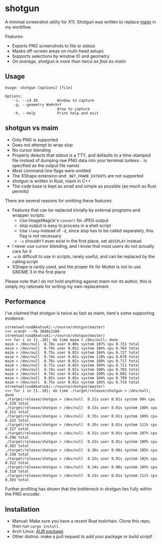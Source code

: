 # shotgun

A minimal screenshot utility for X11. Shotgun was written to replace
[maim](https://github.com/naelstrof/maim) in my workflow.

Features:
- Exports PNG screenshots to file or stdout
- Masks off-screen areas on multi-head setups
- Supports selections by window ID and geometry
- *On average, shotgun is more than twice as fast as maim*

## Usage

```
Usage: shotgun [options] [file]

Options:
    -i, --id ID         Window to capture
    -g, --geometry WxH+X+Y
                        Area to capture
    -h, --help          Print help and exit
```
## shotgun vs maim

- Only PNG is supported
- Does not attempt to wrap slop
- No cursor blending
- Properly detects that stdout is a TTY, and defaults to a time-stamped file
  instead of dumping raw PNG data into your terminal (unless `-` is specified as
  the output file name)
- Most command-line flags were omitted
- The XShape extension and `_NET_FRAME_EXTENTS` are not supported
- shotgun is written in Rust, maim in C++
- The code base is kept as small and simple as possible (as much as Rust
  permits)

There are several reasons for omitting these features:
- Features that can be replaced trivially by external programs and wrapper
  scripts:
  - Use ImageMagick's `convert` for JPEG output
  - slop output is easy to process in a shell script
  - Use `sleep` instead of `-d`, since slop has to be called separately, this
    flag is not necessary
  - `-x` shouldn't even exist in the first place, set `$DISPLAY` instead
- I never use cursor blending, and I know that most users do not actually care
  for it
- `-w` is difficult to use in scripts, rarely useful, and can be replaced by the
  calling script
- XShape is rarely used, and the proper fix for Mutter is not to use GNOME 3 in
  the first place

Please note that I do not hold anything against maim nor its author, this is
simply my rationale for writing my own replacement.

## Performance

I've claimed that shotgun is twice as fast as maim, here's some supporting
evidence:

```
streetwalrus@Akatsuki:~/source/shotgun(master)
>>> xrandr --fb 3840x2160
streetwalrus@Akatsuki:~/source/shotgun(master)
>>> for i in {1..10}; do time maim > /dev/null; done
maim > /dev/null  0.78s user 0.00s system 107% cpu 0.731 total
maim > /dev/null  0.79s user 0.01s system 104% cpu 0.764 total
maim > /dev/null  0.75s user 0.02s system 104% cpu 0.727 total
maim > /dev/null  0.74s user 0.01s system 110% cpu 0.678 total
maim > /dev/null  0.76s user 0.01s system 108% cpu 0.717 total
maim > /dev/null  0.73s user 0.02s system 104% cpu 0.711 total
maim > /dev/null  0.74s user 0.01s system 106% cpu 0.703 total
maim > /dev/null  0.74s user 0.01s system 109% cpu 0.682 total
maim > /dev/null  0.82s user 0.02s system 104% cpu 0.799 total
maim > /dev/null  0.75s user 0.01s system 105% cpu 0.719 total
streetwalrus@Akatsuki:~/source/shotgun(master)
>>> for i in {1..10}; do time ./target/release/shotgun > /dev/null; done
./target/release/shotgun > /dev/null  0.31s user 0.01s system 99% cpu 0.320 total
./target/release/shotgun > /dev/null  0.33s user 0.01s system 108% cpu 0.311 total
./target/release/shotgun > /dev/null  0.35s user 0.01s system 109% cpu 0.322 total
./target/release/shotgun > /dev/null  0.35s user 0.01s system 111% cpu 0.327 total
./target/release/shotgun > /dev/null  0.31s user 0.01s system 107% cpu 0.296 total
./target/release/shotgun > /dev/null  0.32s user 0.01s system 109% cpu 0.302 total
./target/release/shotgun > /dev/null  0.36s user 0.00s system 105% cpu 0.338 total
./target/release/shotgun > /dev/null  0.32s user 0.01s system 102% cpu 0.322 total
./target/release/shotgun > /dev/null  0.34s user 0.00s system 105% cpu 0.318 total
./target/release/shotgun > /dev/null  0.33s user 0.01s system 111% cpu 0.303 total
```

Further profiling has shown that the bottleneck in shotgun lies fully within the
PNG encoder.

## Installation

- Manual: Make sure you have a recent Rust toolchain. Clone this repo, then run
  `cargo install`.
- Arch Linux: [AUR package](https://aur.archlinux.org/packages/shotgun/)
- Other distros: make a pull request to add your package or build script!
